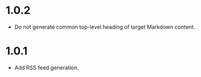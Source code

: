 # 1.0.2

-   Do not generate common top-level heading of target Markdown content.

# 1.0.1

-   Add RSS feed generation.

